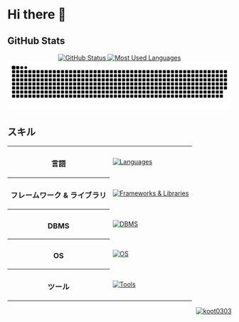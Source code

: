 <h1>Hi there 👋</h1>
    
<h2>GitHub Stats</h2>
<div align="center">
    <a href="https://github.com/koot0303/">
        <img height="175px" src="https://github-readme-stats-inky-rho-13.vercel.app/api?username=koot0303&bg_color=00000000&title_color=f00&text_color=909090&icon_color=f00&show_icons=true&count_private=true" alt="GitHub Status">
    </a>
    <a href="https://github.com/koot0303/">
        <img height="175px" src="https://github-readme-stats-inky-rho-13.vercel.app/api/top-langs/?username=koot0303&layout=compact&bg_color=00000000&title_color=f00&text_color=909090&icon_color=f00&count_private=true" alt="Most Used Languages">
    </a>
    <a href="https://github.com/koot0303/">
        <img src="/img/github-snake.svg" alt="github snake animation">
    </a>
</div>

<h2>スキル</h2>
<div align="center">
    <table>
        <tr>
            <th>
                <h3>言語</h3>
            </th>
            <td>
                <a href="https://skillicons.dev">
                    <img src="https://skillicons.dev/icons?i=python,java,javascript,html,css&perline=5" alt="Languages">
                </a>
            </td>
        </tr>
        <tr>
            <th>
                <h3>フレームワーク & ライブラリ</h3>
            </th>
            <td>
                <a href="https://skillicons.dev">
                    <img src="https://skillicons.dev/icons?i=django,flask,vuejs,nodejs&perline=5" alt="Frameworks & Libraries">
                </a>
            </td>
        </tr>
        <tr>
            <th>
                <h3>DBMS</h3>
            </th>
            <td>
                <a href="https://skillicons.dev"><img src="https://skillicons.dev/icons?i=mysql,sqlite&perline=5" alt="DBMS"></a>
            </td>
        </tr>
        <tr>
            <th>
                <h3>OS</h3>
            </th>
            <td>
                <a href="https://skillicons.dev">
                    <img src="https://skillicons.dev/icons?i=windows,linux,raspberrypi&perline=5" alt="OS">
                </a>
            </td>
        </tr>
        <tr>
            <th>
                <h3>ツール</h3>
            </th>
            <td>
                <a href="https://skillicons.dev">
                    <img src="https://skillicons.dev/icons?i=git,github,vscode,notion,figma&perline=5" alt="Tools">
                </a>
            </td>
        </tr>
    </table>
</div>

<div align="right">
    <a href="https://github.com/koot0303/">
        <img src="https://komarev.com/ghpvc/?username=koot0303" alt="koot0303">
    </a>
</div>
